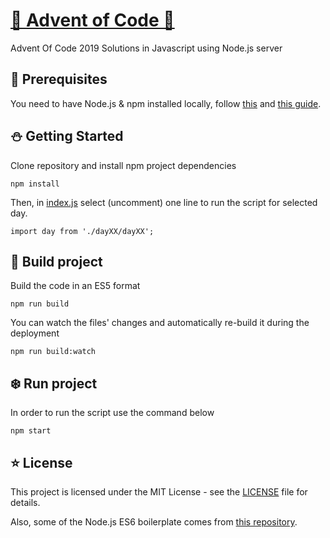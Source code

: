 # [🎄 Advent of Code 🎄](https://adventofcode.com/)
Advent Of Code 2019 Solutions in Javascript using Node.js server

## :santa: Prerequisites

You need to have Node.js & npm installed locally, follow [this](https://nodejs.org/en/download/package-manager/) and [this guide](https://docs.npmjs.com/getting-started/installing-node).

## :snowman: Getting Started

Clone repository and install npm project dependencies
```
npm install
```
Then, in [index.js](src/index.js) select (uncomment) one line to run the script for selected day.
```
import day from './dayXX/dayXX';
``` 


## :gift: Build project

Build the code in an ES5 format
```
npm run build
```

You can watch the files' changes and automatically re-build it during the deployment
```
npm run build:watch
```

## :snowflake: Run project

In order to run the script use the command below
```
npm start
```

## :star: License

This project is licensed under the MIT License - see the [LICENSE](LICENSE) file for details.

Also, some of the Node.js ES6 boilerplate comes from [this repository](https://github.com/daaru00/nodejs-es6-starter).